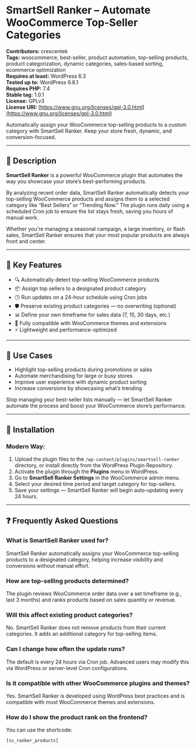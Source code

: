 # SmartSell Ranker – Automate WooCommerce Top-Seller Categories

**Contributors:** crescentek  
**Tags:** woocommerce, best-seller, product automation, top-selling products, product categorization, dynamic categories, sales-based sorting, ecommerce optimization  
**Requires at least:** WordPress 6.3  
**Tested up to:** WordPress 6.8.1  
**Requires PHP:** 7.4  
**Stable tag:** 1.0.1  
**License:** GPLv3  
**License URI:** [https://www.gnu.org/licenses/gpl-3.0.html](https://www.gnu.org/licenses/gpl-3.0.html)  

Automatically assign your WooCommerce top-selling products to a custom category with SmartSell Ranker. Keep your store fresh, dynamic, and conversion-focused.

---

## 🛒 Description

**SmartSell Ranker** is a powerful WooCommerce plugin that automates the way you showcase your store’s best-performing products.

By analyzing recent order data, SmartSell Ranker automatically detects your top-selling WooCommerce products and assigns them to a selected category like “Best Sellers” or “Trending Now.” The plugin runs daily using a scheduled Cron job to ensure the list stays fresh, saving you hours of manual work.

Whether you're managing a seasonal campaign, a large inventory, or flash sales, SmartSell Ranker ensures that your most popular products are always front and center.

---

## 🚀 Key Features

- 🔍 Automatically detect top-selling WooCommerce products  
- 📦 Assign top sellers to a designated product category  
- 🕒 Run updates on a 24-hour schedule using Cron jobs  
- 🛡️ Preserve existing product categories — no overwriting (optional)  
- 📊 Define your own timeframe for sales data (7, 15, 30 days, etc.)  
- 🎨 Fully compatible with WooCommerce themes and extensions  
- ⚡ Lightweight and performance-optimized  

---

## 💼 Use Cases

- Highlight top-selling products during promotions or sales  
- Automate merchandising for large or busy stores  
- Improve user experience with dynamic product sorting  
- Increase conversions by showcasing what’s trending  

Stop managing your best-seller lists manually — let SmartSell Ranker automate the process and boost your WooCommerce store’s performance.

---

## 🔧 Installation

### Modern Way:

1. Upload the plugin files to the `/wp-content/plugins/smartsell-ranker` directory, or install directly from the WordPress Plugin Repository.
2. Activate the plugin through the **Plugins** menu in WordPress.
3. Go to **SmartSell Ranker Settings** in the WooCommerce admin menu.
4. Select your desired time period and target category for top-sellers.
5. Save your settings — SmartSell Ranker will begin auto-updating every 24 hours.

---

## ❓ Frequently Asked Questions

### What is SmartSell Ranker used for?
SmartSell Ranker automatically assigns your WooCommerce top-selling products to a designated category, helping increase visibility and conversions without manual effort.

### How are top-selling products determined?
The plugin reviews WooCommerce order data over a set timeframe (e.g., last 3 months) and ranks products based on sales quantity or revenue.

### Will this affect existing product categories?
No. SmartSell Ranker does not remove products from their current categories. It adds an additional category for top-selling items.

### Can I change how often the update runs?
The default is every 24 hours via Cron job. Advanced users may modify this via WordPress or server-level Cron configurations.

### Is it compatible with other WooCommerce plugins and themes?
Yes. SmartSell Ranker is developed using WordPress best practices and is compatible with most WooCommerce themes and extensions.

### How do I show the product rank on the frontend?
You can use the shortcode:

```php
[ss_ranker_products]
